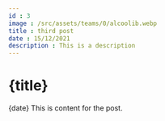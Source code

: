 ```yaml
---
id : 3
image : /src/assets/teams/0/alcoolib.webp
title : third post
date : 15/12/2021
description : This is a description
---
```


# {title}
{date}
This is content for the post.